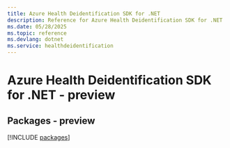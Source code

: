 ```yaml
---
title: Azure Health Deidentification SDK for .NET
description: Reference for Azure Health Deidentification SDK for .NET
ms.date: 05/28/2025
ms.topic: reference
ms.devlang: dotnet
ms.service: healthdeidentification
---
```

# Azure Health Deidentification SDK for .NET - preview
## Packages - preview
[!INCLUDE [packages](health-deidentification-index.md)]
